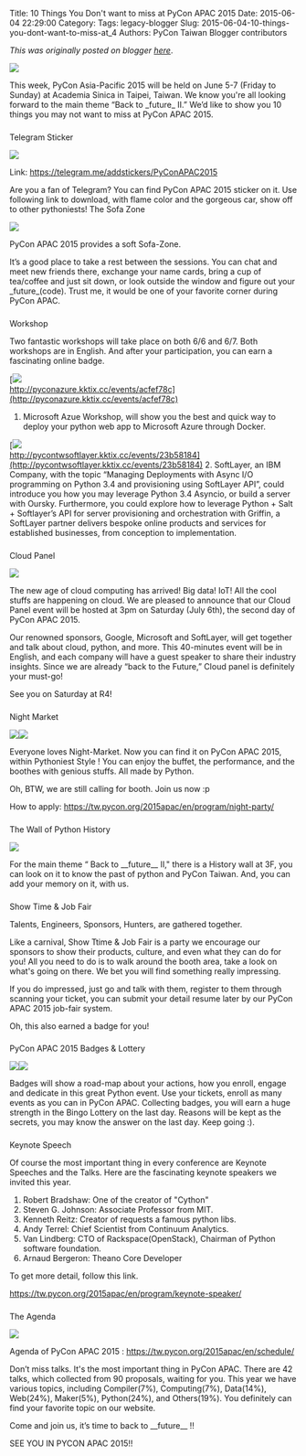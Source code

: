 Title: 10 Things You Don't want to miss at PyCon APAC 2015
Date: 2015-06-04 22:29:00
Category:
Tags: legacy-blogger
Slug: 2015-06-04-10-things-you-dont-want-to-miss-at_4
Authors: PyCon Taiwan Blogger contributors

*This was originally posted on blogger [here](https://pycontw.blogspot.com/2015/06/10-things-you-dont-want-to-miss-at_4.html)*.

<!--more-->



![](https://lh4.googleusercontent.com/3L0PZiVdDPiu9ihmPHcS8pytq5Sidj9CnBRpjolpM-qxaVNA9zl-gDbP1Oxttt_aeWK1D4kRMYkx-2TSCcZZFfoT6zvTSkP2DsU8LP97O8m8pZmJzEvApw06ntHD8tlIe5GaZMM)





This week, PyCon Asia-Pacific 2015 will be held on June 5-7 (Friday to Sunday) at Academia Sinica in Taipei, Taiwan. We know you're all looking forward to the main theme “Back to \_future\_ II.” We’d like to show you 10 things you may not want to miss at PyCon APAC 2015.


###
Telegram Sticker






![](https://lh5.googleusercontent.com/yKmVuwFJR0ucPXZpInRUxKQUbWSZyPmthJE1BdlZE9wBxiKsGC9wAwsPLHnA3AT7i-FoPKpXN4-jb82fcEBtHorRYVY1K5-JB2pF1ZcOoBAK9pzsSOXEsYNTfbfKTqPDnR6TLm8)

Link: <https://telegram.me/addstickers/PyConAPAC2015>


Are you a fan of Telegram? You can find PyCon APAC 2015 sticker on it. Use following link to download, with flame color and the gorgeous car, show off to other pythoniests!
The Sofa Zone  



![](https://lh4.googleusercontent.com/fzD7D5jLrzKOB2eLxGjY1IQ9GmAlaaOuJg1jO6IDKuWm-za_J1IDa-SR13xpzXAp_xHt9AuISTciIIVj2JzrR7o7AxrDVgsmhE9fF3usMu3d6SSy7I_E6gBtBdiP2Kz_GMtlN5E)

PyCon APAC 2015 provides a soft Sofa-Zone.


It’s a good place to take a rest between the sessions. You can chat and meet new friends there, exchange your name cards, bring a cup of tea/coffee and just sit down, or look outside the window and figure out your \_future\_(code). Trust me, it would be one of your favorite corner during PyCon APAC.


###


###
Workshop




Two fantastic workshops will take place on both 6/6 and 6/7. Both workshops are in English. And after your participation, you can earn a fascinating online badge.

[![](https://lh6.googleusercontent.com/Lx6l0zEoTJdzieUkSS5h5SyBye8bSB4pGDWYfBMgnaZQitymy_hqtWAXsNxqFi2NMa_dvbhM3LUuepFCXod8ZFqe1ykIkhcRJzDPUCRmRhBEKSUKomGSAXns_IeLVp9IqOTEtXQ)  
http://pyconazure.kktix.cc/events/acfef78c](http://pyconazure.kktix.cc/events/acfef78c)

1. Microsoft Azue Workshop, will show you the best and quick way to deploy your python web app to Microsoft Azure through Docker.



[![](https://lh4.googleusercontent.com/ygMggM8fC52OzafbTiSnyEfwtEGZc7PLdvkZcgJ4cVM00PsRpmGye9K49GLHXitY0SF3DSUh5VX3DI94Vx4XCg6eHBxM_WR2-BxIosX6w7N45grv6pfXj6OzY0mJo_6q5epaFEU)  
http://pycontwsoftlayer.kktix.cc/events/23b58184](http://pycontwsoftlayer.kktix.cc/events/23b58184)
2. SoftLayer, an IBM Company, with the topic “Managing Deployments with Async I/O programming on Python 3.4 and provisioning using SoftLayer API”, could introduce you how you may leverage Python 3.4 Asyncio, or build a server with Oursky.  Furthermore,  you could explore how to leverage Python + Salt + Softlayer’s API for server provisioning and orchestration with Griffin, a SoftLayer partner delivers bespoke online products and services for established businesses, from conception to implementation.




###
Cloud Panel



![](https://lh3.googleusercontent.com/TcXDSKQMT_0InpDTBwnQfzClzoou8VBt_zrtRRwV0PcXGcrQD-RzeOLRqheLvs7maI1NUSuejE8rn_yB0-txa5K0VcYHIeQHtkFZTL88QxGw72gf2RJz_ayAt740oUWQ8WWUVJ0)



The new age of cloud computing has arrived! Big data! IoT! All the cool stuffs are happening on cloud. We are pleased to announce that our Cloud Panel event will be hosted at 3pm on Saturday (July 6th), the second day of PyCon APAC 2015.


Our renowned sponsors, Google, Microsoft and SoftLayer, will get together and talk about cloud, python, and more. This 40-minutes event will be in English, and each company will have a guest speaker to share their industry insights. Since we are already “back to the Future,” Cloud panel is definitely your must-go!


See you on Saturday at R4!


###
Night Market




![](https://lh6.googleusercontent.com/qtSndggbTpwn_AaYj4xbJlosuhqbU91xzHmLJ1qKtFs0TCyBK_qZNiRvB7d0KenLjfyGxrJwdzu15o6_wAhfXKDBzHxF2LfBqWgVWz3zbaWGyXd4SDWefOq7N6YCuvJvFa6H154)![](https://lh4.googleusercontent.com/ddoKu9OckXYbWtt89NDLoRYiiR9TED_tLW9W2wYKR4MED6qOkoGPcqKIn88Gkn2K_JZ9qImHyxEc3ghrEGUqNJUZQ4hImi9QU1QxeYvjUA08EssAbj6Yw3j92D-U_znNvPpL_dE)




Everyone loves Night-Market. Now you can find it on PyCon APAC 2015, within Pythoniest Style ! You can enjoy the buffet, the performance, and the boothes with genious stuffs. All made by Python.


Oh, BTW, we are still calling for booth. Join us now :p


How to apply: <https://tw.pycon.org/2015apac/en/program/night-party/>


###
The Wall of Python History






![](https://lh3.googleusercontent.com/ThJhmb-z-AhjXsWzNOxCfUYRQrcaj-gGlvuLrS5DPfi0RNyYcR_WX2Yq1K1rSkLLkASxSVnSItakghSbKKHB9CfiVGq-yHLONgGMO8ELvA85ZdVaIArorrWhvEbHPNw2JzyU3as)




For the main theme “ Back to \_\_future\_\_ II," there is a History wall at 3F, you can look on it to know the past of python and PyCon Taiwan. And, you can add your memory on it, with us.


###
Show Time & Job Fair




Talents, Engineers, Sponsors, Hunters, are gathered together.


Like a carnival, Show Ttime & Job Fair is a party we encourage our sponsors to show their products, culture, and even what they can do for you! All you need to do is to walk around the booth area, take a look on what's going on there. We bet you will find something really impressing.


If you do impressed, just go and talk with them, register to them through scanning your ticket, you can submit your detail resume later by our PyCon APAC 2015 job-fair system.


Oh, this also earned a badge for you!


###
PyCon APAC 2015 Badges & Lottery






![](https://lh6.googleusercontent.com/LDg7M467MfYASUi4n49KWen7uJDq6_wGyyrDuxDZTNjSiU-r7xH4kAfDStMgwYnIZ0KfS4qu3b352U8llIV7OJG1C0dCVqdcKn6mtYcojzJpKnIwtzmT_BWNS_gUMwG-urkWAhQ)[![](https://lh3.googleusercontent.com/x_eFV_TvcETZAdFmZ0ZUUZO8WUGeBZhftQJNMWq9L68DvvnOEvz25JQa8VgKj4Wi1shpP9CPTWRWSJEqYZcS-i6mktc2oUwjMcVYIbhJo3__YlcTNgcXw2h_zZIfO4nisQupJEU)](https://lh3.googleusercontent.com/x_eFV_TvcETZAdFmZ0ZUUZO8WUGeBZhftQJNMWq9L68DvvnOEvz25JQa8VgKj4Wi1shpP9CPTWRWSJEqYZcS-i6mktc2oUwjMcVYIbhJo3__YlcTNgcXw2h_zZIfO4nisQupJEU)




Badges will show a road-map about your actions, how you enroll, engage and dedicate in this great Python event. Use your tickets, enroll as many events as you can in PyCon APAC. Collecting badges, you will earn a huge strength in the Bingo Lottery on the last day. Reasons will be kept as the secrets, you may know the answer on the last day. Keep going :).

###





###
Keynote Speech




Of course the most important thing in every conference are Keynote Speeches and the Talks. Here are the fascinating keynote speakers we invited this year.



1. Robert Bradshaw: One of the creator of "Cython"
2. Steven G. Johnson: Associate Professor from MIT.
3. Kenneth Reitz: Creator of requests a famous python libs.
4. Andy Terrel: Chief Scientist from Continuum Analytics.
5. Van Lindberg: CTO of Rackspace(OpenStack), Chairman of Python software foundation.
6. Arnaud Bergeron: Theano Core Developer




To get more detail, follow this link.

<https://tw.pycon.org/2015apac/en/program/keynote-speaker/>


###
The Agenda





![](https://lh6.googleusercontent.com/nVw4gdKvFI9HeJvNlta7COv8t1i_khopbgetCaDvQaCUpRSZLNzfaNr2xkK_RpM9awjZjlR7CPF4cTrL8gIazMQwjwvas5cMQRenKmQTB8F--whz8XRjEydBCQVf1atPLL8iad4)

Agenda of PyCon APAC 2015 : <https://tw.pycon.org/2015apac/en/schedule/>


Don’t miss talks. It's the most important thing in PyCon APAC. There are 42 talks, which collected from 90 proposals, waiting for you. This year we have various topics, including Compiler(7%), Computing(7%), Data(14%), Web(24%), Maker(5%), Python(24%), and Others(19%). You definitely can find your favorite topic on our website.




Come and join us, it’s time to back to \_\_future\_\_ !!

SEE YOU IN PYCON APAC 2015!!
